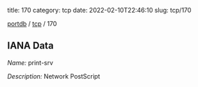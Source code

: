 title: 170
category: tcp
date: 2022-02-10T22:46:10
slug: tcp/170

[portdb](/) / [tcp](/category/tcp.html) / 170


## IANA Data

_Name:_ print-srv

_Description:_ Network PostScript

